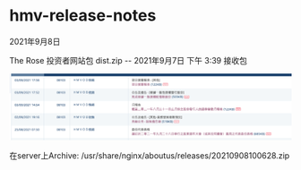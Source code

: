 # hmv-release-notes

2021年9月8日

The Rose 投资者网站包 dist.zip  -- 2021年9月7日 下午 3:39 接收包

![image-20210908100405922](/img/image-20210908100405922.png)

在server上Archive:  /usr/share/nginx/aboutus/releases/20210908100628.zip


